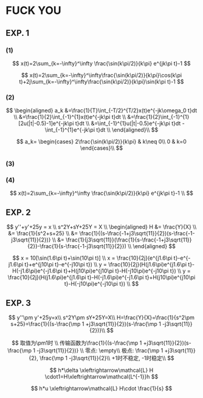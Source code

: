 # FUCK YOU

## EXP. 1

### (1)

$$
x(t)=2\sum_{k=-\infty}^\infty \frac{\sin(k\pi/2)}{k\pi} e^{jk\pi t}-1
$$

$$
x(t)=2\sum_{k=-\infty}^\infty\frac{\sin(k\pi/2)}{k\pi}\cos(k\pi t)+2j\sum_{k=-\infty}^\infty\frac{\sin(k\pi/2)}{k\pi}\sin(k\pi t)-1
$$

### (2)

$$
\begin{aligned}
a_k
&=\frac{1}{T}\int_{-T/2}^{T/2}x(t)e^{-jk\omega_0 t}dt \\
&=\frac{1}{2}\int_{-1}^{1}x(t)e^{-jk\pi t}dt \\
&=\frac{1}{2}\int_{-1}^{1}[2u(|t|-0.5)-1]e^{-jk\pi t}dt \\
&=\int_{-1}^{1}u(|t|-0.5)e^{-jk\pi t}dt - \int_{-1}^{1}e^{-jk\pi t}dt \\
\end{aligned}\\
$$

$$
a_k=
\begin{cases}
2\frac{\sin(k\pi/2)}{k\pi} & k\neq 0\\
0 & k=0
\end{cases}\\
$$

### (3)



### (4)

$$
x(t)=2\sum_{k=-\infty}^\infty \frac{\sin(k\pi/2)}{k\pi} e^{jk\pi t}-1 \\
$$

## EXP. 2

$$
y''+y'+25y = x \\
s^2Y+sY+25Y = X \\
\begin{aligned}
H
&= \frac{Y}{X} \\
&= \frac{1}{s^2+s+25} \\
&= \frac{1}{(s-\frac{-1+j3\sqrt{11}}{2})(s-\frac{-1-j3\sqrt{11}}{2})} \\
&= \frac{1}{j3\sqrt{11}}(\frac{1}{s-\frac{-1+j3\sqrt{11}}{2}}-\frac{1}{s-\frac{-1-j3\sqrt{11}}{2}}) \\
\end{aligned}
$$

$$
x = 10[\sin(1.6\pi t)+\sin(10\pi t)] \\
x = \frac{10}{2j}(e^{j1.6\pi t}-e^{-j1.6\pi t}+e^{j10\pi t}-e^{-j10\pi t}) \\
y = \frac{10}{2j}(H(j1.6\pi)e^{j1.6\pi t}-H(-j1.6\pi)e^{-j1.6\pi t}+H(j10\pi)e^{j10\pi t}-H(-j10\pi)e^{-j10\pi t}) \\
y = \frac{10}{2j}(H(j1.6\pi)e^{j1.6\pi t}-H(-j1.6\pi)e^{-j1.6\pi t}+H(j10\pi)e^{j10\pi t}-H(-j10\pi)e^{-j10\pi t}) \\
$$

## EXP. 3

$$
y''\pm y'+25y=x\\
s^2Y\pm sY+25Y=X\\
H=\frac{Y}{X}=\frac{1}{s^2\pm s+25}=\frac{1}{(s-\frac{\mp 1 +j3\sqrt{11}}{2})(s-\frac{\mp 1 -j3\sqrt{11}}{2})}\\
$$

$$
取值为\pm1时 \\
传输函数为\frac{1}{(s-\frac{\mp 1 +j3\sqrt{11}}{2})(s-\frac{\mp 1 -j3\sqrt{11}}{2})} \\
零点: \empty\\
极点: \frac{\mp 1 +j3\sqrt{11}}{2}, \frac{\mp 1 -j3\sqrt{11}}{2}\\
+1时不稳定, -1时稳定\\
$$

$$
h*\delta \xleftrightarrow\mathcal{L} H \cdot1=H\xleftrightarrow\mathcal{L^{-1}}h
$$

$$
h*u
\xleftrightarrow\mathcal{L}
H\cdot \frac{1}{s}
$$
